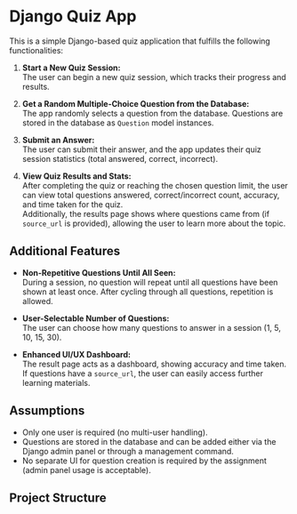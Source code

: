 # Django Quiz App

This is a simple Django-based quiz application that fulfills the following functionalities:

1. **Start a New Quiz Session:**  
   The user can begin a new quiz session, which tracks their progress and results.

2. **Get a Random Multiple-Choice Question from the Database:**  
   The app randomly selects a question from the database. Questions are stored in the database as `Question` model instances.

3. **Submit an Answer:**  
   The user can submit their answer, and the app updates their quiz session statistics (total answered, correct, incorrect).

4. **View Quiz Results and Stats:**  
   After completing the quiz or reaching the chosen question limit, the user can view total questions answered, correct/incorrect count, accuracy, and time taken for the quiz.  
   Additionally, the results page shows where questions came from (if `source_url` is provided), allowing the user to learn more about the topic.

## Additional Features

- **Non-Repetitive Questions Until All Seen:**  
  During a session, no question will repeat until all questions have been shown at least once. After cycling through all questions, repetition is allowed.

- **User-Selectable Number of Questions:**  
  The user can choose how many questions to answer in a session (1, 5, 10, 15, 30).

- **Enhanced UI/UX Dashboard:**  
  The result page acts as a dashboard, showing accuracy and time taken. If questions have a `source_url`, the user can easily access further learning materials.

## Assumptions

- Only one user is required (no multi-user handling).
- Questions are stored in the database and can be added either via the Django admin panel or through a management command.
- No separate UI for question creation is required by the assignment (admin panel usage is acceptable).

## Project Structure

